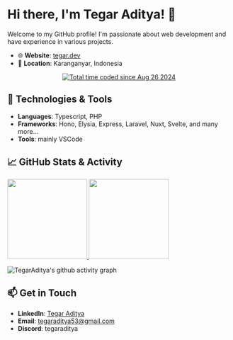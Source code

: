 # Hi there, I'm Tegar Aditya! 👋

Welcome to my GitHub profile! I'm passionate about web development and have experience in various projects.

- 🌐 **Website**: [tegar.dev](https://tegar.dev)
- 📍 **Location**: Karanganyar, Indonesia

<p align="center">
  <a href="https://wakatime.com/@9a97a1f8-88f3-43cd-8202-8a4742c77aa4">
    <img src="https://wakatime.com/badge/user/9a97a1f8-88f3-43cd-8202-8a4742c77aa4.svg" alt="Total time coded since Aug 26 2024" />
  </a>
</p>

## 🔧 Technologies & Tools

- **Languages**: Typescript, PHP
- **Frameworks**: Hono, Elysia, Express, Laravel, Nuxt, Svelte, and many more...
- **Tools**: mainly VSCode

## 📈 GitHub Stats & Activity

<p align="left">
<a href="https://github.com/TegarAditya">
  <img height="180em" src="https://github-readme-stats-eight-theta.vercel.app/api?username=TegarAditya&show_icons=true&theme=dark&include_all_commits=true&count_private=true"/>
  <img height="180em" src="https://github-readme-stats-eight-theta.vercel.app/api/top-langs/?username=TegarAditya&layout=compact&langs_count=8&theme=dark"/>
</a>
</p>

![TegarAditya's github activity graph](https://github-readme-activity-graph.vercel.app/graph?username=TegarAditya&bg_color=0d1117&color=ffffff&line=025cda&point=7d7d7d&area=true)

## 📫 Get in Touch

- **LinkedIn**: [Tegar Aditya](https://www.linkedin.com/in/tegar-aditya/)
- **Email**: [tegaraditya53@gmail.com](mailto:tegaraditya53@gmail.com)
- **Discord**: tegaraditya
<!--
**TegarAditya/tegaraditya** is a ✨ _special_ ✨ repository because its `README.md` (this file) appears on your GitHub profile.

Here are some ideas to get you started:

- 🔭 I’m currently working on ...
- 🌱 I’m currently learning ...
- 👯 I’m looking to collaborate on ...
- 🤔 I’m looking for help with ...
- 💬 Ask me about ...
- 📫 How to reach me: ...
- 😄 Pronouns: ...
- ⚡ Fun fact: ...
-->
